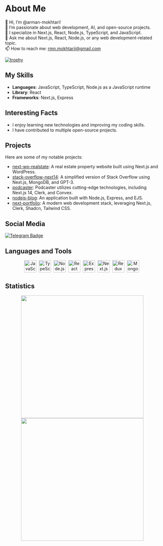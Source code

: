 # About Me

👋 Hi, I’m @arman-mokhtari!<br>
👀 I’m passionate about web development, AI, and open-source projects.<br>
💼 I specialize in Next.js, React, Node.js, TypeScript, and JavaScript.<br>
💬 Ask me about Next.js, React, Node.js, or any web development-related topic.<br>
📫 How to reach me: rmn.mokhtarii@gmail.com

[![trophy](https://github-profile-trophy.vercel.app/?username=arman-mokhtari&theme=onedark)](https://github.com/ryo-ma/github-profile-trophy)

## My Skills
- **Languages**: JavaScript, TypeScript, Node.js as a JavaScript runtime
- **Library**: React
- **Frameworks**: Next.js, Express

## Interesting Facts
- I enjoy learning new technologies and improving my coding skills.
- I have contributed to multiple open-source projects.

## Projects
Here are some of my notable projects:
- [next-wp-realstate](https://github.com/arman-mokhtari/next-wp-realstate): A real estate property website built using Next.js and WordPress.
- [stack-overflow-next14](https://github.com/arman-mokhtari/stack-overflow-next14): A simplified version of Stack Overflow using Next.js, MongoDB, and GPT-3.
- [podcaster](https://github.com/arman-mokhtari/podcaster): Podcaster utilizes cutting-edge technologies, including Next.js 14, Clerk, and Convex.
- [nodejs-blog](https://github.com/arman-mokhtari/nodejs-blog): An application built with Node.js, Express, and EJS.
- [next-portfolio](https://github.com/arman-mokhtari/next-portfolio): A modern web development stack, leveraging Next.js, Clerk, Shadcn, Tailwind CSS.

## Social Media
[![Telegram Badge](https://img.shields.io/badge/Telegram-blue?style=for-the-badge&logo=telegram&logoColor=white)](https://t.me/Arman_Workfolio)

## Languages and Tools
<div align="center">
  <img src="https://cdn.jsdelivr.net/gh/devicons/devicon/icons/javascript/javascript-original.svg" title="JavaScript" alt="JavaScript" width="40" height="40"/>&nbsp;
  <img src="https://cdn.jsdelivr.net/gh/devicons/devicon/icons/typescript/typescript-original.svg" title="TypeScript" alt="TypeScript" width="40" height="40"/>&nbsp;
  <img src="https://cdn.jsdelivr.net/gh/devicons/devicon/icons/nodejs/nodejs-original.svg" title="Node.js" alt="Node.js" width="40" height="40"/>&nbsp;
  <img src="https://cdn.jsdelivr.net/gh/devicons/devicon/icons/react/react-original.svg" title="React" alt="React" width="40" height="40"/>&nbsp;
  <img src="https://cdn.jsdelivr.net/gh/devicons/devicon/icons/express/express-original.svg" title="Express" alt="Express" width="40" height="40"/>&nbsp;
  <img src="https://cdn.jsdelivr.net/gh/devicons/devicon/icons/nextjs/nextjs-original-wordmark.svg" title="Next.js" alt="Next.js" width="40" height="40"/>&nbsp;
  <img src="https://cdn.jsdelivr.net/gh/devicons/devicon/icons/redux/redux-original.svg" title="Redux" alt="Redux" width="40" height="40"/>&nbsp;
  <img src="https://cdn.jsdelivr.net/gh/devicons/devicon/icons/mongodb/mongodb-original.svg" title="MongoDB" alt="MongoDB" width="40" height="40"/>&nbsp;
  <!-- Add more icons here -->
</div>


## Statistics
<p align="center">
  <img width="400" src="https://github-readme-stats.vercel.app/api?username=arman-mokhtari&show_icons=true&theme=vision-friendly-dark"><br>
  <img width="400" src="https://github-readme-stats.vercel.app/api/top-langs/?username=arman-mokhtari&layout=compact&theme=vision-friendly-dark">
</p>

